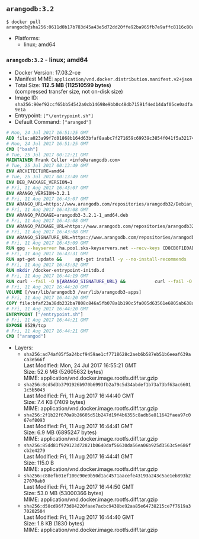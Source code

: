 ## `arangodb:3.2`

```console
$ docker pull arangodb@sha256:0611d0b17b783d45a43e5d72dd20ffe92ba965fb7e9affc8116c80a83f230128
```

-	Platforms:
	-	linux; amd64

### `arangodb:3.2` - linux; amd64

-	Docker Version: 17.03.2-ce
-	Manifest MIME: `application/vnd.docker.distribution.manifest.v2+json`
-	Total Size: **112.5 MB (112510599 bytes)**  
	(compressed transfer size, not on-disk size)
-	Image ID: `sha256:90ef92ccf65bb54542a0cb14698e9bb0c48db71591f4ed14daf05ce0adfa9e1a`
-	Entrypoint: `["\/entrypoint.sh"]`
-	Default Command: `["arangod"]`

```dockerfile
# Mon, 24 Jul 2017 16:51:25 GMT
ADD file:a023a99f7d01868b164d63bfaf8aabc7f271659c69939c3854f041f5a3217428 in / 
# Mon, 24 Jul 2017 16:51:25 GMT
CMD ["bash"]
# Tue, 25 Jul 2017 00:12:21 GMT
MAINTAINER Frank Celler <info@arangodb.com>
# Tue, 25 Jul 2017 00:13:49 GMT
ENV ARCHITECTURE=amd64
# Tue, 25 Jul 2017 00:13:49 GMT
ENV DEB_PACKAGE_VERSION=1
# Fri, 11 Aug 2017 16:43:07 GMT
ENV ARANGO_VERSION=3.2.1
# Fri, 11 Aug 2017 16:43:07 GMT
ENV ARANGO_URL=https://www.arangodb.com/repositories/arangodb32/Debian_8.0
# Fri, 11 Aug 2017 16:43:08 GMT
ENV ARANGO_PACKAGE=arangodb3-3.2.1-1_amd64.deb
# Fri, 11 Aug 2017 16:43:08 GMT
ENV ARANGO_PACKAGE_URL=https://www.arangodb.com/repositories/arangodb32/Debian_8.0/amd64/arangodb3-3.2.1-1_amd64.deb
# Fri, 11 Aug 2017 16:43:08 GMT
ENV ARANGO_SIGNATURE_URL=https://www.arangodb.com/repositories/arangodb32/Debian_8.0/amd64/arangodb3-3.2.1-1_amd64.deb.asc
# Fri, 11 Aug 2017 16:43:09 GMT
RUN gpg --keyserver ha.pool.sks-keyservers.net --recv-keys CD8CB0F1E0AD5B52E93F41E7EA93F5E56E751E9B
# Fri, 11 Aug 2017 16:43:31 GMT
RUN apt-get update &&     apt-get install -y --no-install-recommends         libjemalloc1 	libsnappy1         ca-certificates         pwgen         curl     &&     rm -rf /var/lib/apt/lists/*
# Fri, 11 Aug 2017 16:43:32 GMT
RUN mkdir /docker-entrypoint-initdb.d
# Fri, 11 Aug 2017 16:44:19 GMT
RUN curl --fail -O ${ARANGO_SIGNATURE_URL} &&           curl --fail -O ${ARANGO_PACKAGE_URL} &&             gpg --verify ${ARANGO_PACKAGE}.asc &&     (echo arangodb3 arangodb3/password password test | debconf-set-selections) &&     (echo arangodb3 arangodb3/password_again password test | debconf-set-selections) &&     DEBIAN_FRONTEND="noninteractive" dpkg -i ${ARANGO_PACKAGE} &&     rm -rf /var/lib/arangodb3/* &&     sed -ri         -e 's!127\.0\.0\.1!0.0.0.0!g'         -e 's!^(file\s*=).*!\1 -!'         -e 's!^#\s*uid\s*=.*!uid = arangodb!'         -e 's!^#\s*gid\s*=.*!gid = arangodb!'         /etc/arangodb3/arangod.conf     &&     rm -f ${ARANGO_PACKAGE}*
# Fri, 11 Aug 2017 16:44:20 GMT
VOLUME [/var/lib/arangodb3 /var/lib/arangodb3-apps]
# Fri, 11 Aug 2017 16:44:20 GMT
COPY file:bfaf23a38db232ba7808c846a5fb078a1b190c5fa005d63561e6805ab638afeb in /entrypoint.sh 
# Fri, 11 Aug 2017 16:44:20 GMT
ENTRYPOINT ["/entrypoint.sh"]
# Fri, 11 Aug 2017 16:44:21 GMT
EXPOSE 8529/tcp
# Fri, 11 Aug 2017 16:44:21 GMT
CMD ["arangod"]
```

-	Layers:
	-	`sha256:ad74af05f5a24bcf9459ae1cf7718628c2aeb6b587eb51b6eeaf639aca3e566f`  
		Last Modified: Mon, 24 Jul 2017 16:55:21 GMT  
		Size: 52.6 MB (52605632 bytes)  
		MIME: application/vnd.docker.image.rootfs.diff.tar.gzip
	-	`sha256:8cd5d3b3791926b970b6993fb2a79c5d34abdef1b73a73bf63ac66011c5b5043`  
		Last Modified: Fri, 11 Aug 2017 16:44:40 GMT  
		Size: 7.4 KB (7409 bytes)  
		MIME: application/vnd.docker.image.rootfs.diff.tar.gzip
	-	`sha256:2f1b22f670a9b26605d51b247d19f4b6355c8adb5e811642faea97c067ef8093`  
		Last Modified: Fri, 11 Aug 2017 16:44:41 GMT  
		Size: 6.9 MB (6895247 bytes)  
		MIME: application/vnd.docker.image.rootfs.diff.tar.gzip
	-	`sha256:85dd81f929123d72821b0640daf56630da56ea06b925d3563c5e686fcb2e4279`  
		Last Modified: Fri, 11 Aug 2017 16:44:41 GMT  
		Size: 115.0 B  
		MIME: application/vnd.docker.image.rootfs.diff.tar.gzip
	-	`sha256:c88efb01ef100c90e9b50d1ac4571aacefe43193a243c5ae1eb893b227070ab0`  
		Last Modified: Fri, 11 Aug 2017 16:44:50 GMT  
		Size: 53.0 MB (53000366 bytes)  
		MIME: application/vnd.docker.image.rootfs.diff.tar.gzip
	-	`sha256:d50cd96f73d84220faae7acbc9438be92aa85e64738215ce7f7619a370202504`  
		Last Modified: Fri, 11 Aug 2017 16:44:40 GMT  
		Size: 1.8 KB (1830 bytes)  
		MIME: application/vnd.docker.image.rootfs.diff.tar.gzip
